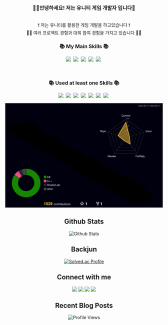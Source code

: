 ### <div align="center">👨‍💻안녕하세요! 저는 유니티 게임 개발자 입니다🚀</div>  

</br>

<div align="center">
❗️ 저는 유니티를 활용한 게임 개발을 하고있습니다 ❗️ </br>
💪🏻 여러 프로젝트 경험과 대회 참여 경험을 가지고 있습니다 💪🏻 </br>
</

</br>

<h3 align="center">📚 My Main Skills 📚</h3>
<p align="center">
  <img src="https://img.shields.io/badge/Unity-white?style=flat-square&logo=Unity&logoColor=black"/></a>&nbsp
  <img src="https://img.shields.io/badge/Csharp-purple?style=flat-square&logo=C sharp&logoColor=white"/></a>&nbsp
  <img src="https://img.shields.io/badge/Firebase-blue?style=flat-square&logo=Firebase&logoColor=#FFCA28"/></a>&nbsp
  <img src="https://img.shields.io/badge/VSC-black?style=flat-square&logo=Visual Studio Code&logoColor=#007ACC"/></a>&nbsp
  <img src="https://img.shields.io/badge/Rider-black?style=flat-square&logo=Rider&logoColor=#000000"/></a>&nbsp
</p>
</br>
<h3 align="center">📚 Used at least one Skills 📚</h3>
<p align="center">
  <img src="https://img.shields.io/badge/JavaScript-black?style=flat-square&logo=JavaScript&logoColor=#F7DF1E"/></a>&nbsp
  <img src="https://img.shields.io/badge/TypeScript-263238?style=flat-square&logo=TypeScript&logoColor=#263238"/></a>&nbsp
  <img src="https://img.shields.io/badge/React-blue?style=flat-square&logo=React&logoColor=#61DAFB"/></a>&nbsp
  <img src="https://img.shields.io/badge/Vue.js-black?style=flat-square&logo=Vue.js&logoColor=#4FC08D"/></a>&nbsp
  <img src="https://img.shields.io/badge/Vuetify-black?style=flat-square&logo=Vuetify&logoColor=#1867C0"/></a>&nbsp
  <img src="https://img.shields.io/badge/C-00599C?style=flat-square&logo=C&logoColor=#A8B9CC"/></a>&nbsp
  <img src="https://img.shields.io/badge/C++-033963?style=flat-square&logo=C++&logoColor=#00599C"/></a>&nbsp
</p>
<!--
[![Ashutosh's github activity graph](https://github-readme-activity-graph.vercel.app/graph?username=taehuuun&theme=react-dark)](https://github.com/ashutosh00710/github-readme-activity-graph) -->

![](./profile-3d-contrib/profile-night-rainbow.svg)


<div align = "center">

## Github Stats

![Github Stats](https://github-readme-stats.vercel.app/api?username=taehuuun&show_icons=true&count_private=true&hide_border=true)

## Backjun

[![Solved.ac Profile](http://mazassumnida.wtf/api/generate_badge?boj=ljm463)](https://solved.ac/ljm463)

## Connect with me

<a href="https://github.com/taehuuun"><img src="https://img.shields.io/badge/GitHub-black?style=flat-square&logo=GitHub&logoColor=#000000&link=https://www.instagram.com/hye_inisfree/"/></a>
<a href="https://devvdevv.tistory.com/"><img src="https://img.shields.io/badge/Tistory-black?style=flat-square&logo=Tistory&logoColor=#000000&link=https://www.instagram.com/hye_inisfree/"/></a>
<a href="https://www.instagram.com/ll_ix.xv_ll/"><img src="https://img.shields.io/badge/Instagram-E4405F?style=flat-square&logo=Instagram&logoColor=white&link=https://www.instagram.com/hye_inisfree/"/></a>
<a href="mailto:lsw46326@gmail.com"><img src="https://img.shields.io/badge/Gmail-d14836?style=flat-square&logo=Gmail&logoColor=white&link=lsw46326@gmail.com"/></a>
## Recent Blog Posts

![Profile Views](https://komarev.com/ghpvc/?username=taehuuun&&style=flat-square)
  </div>

